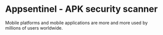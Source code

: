 # Appsentinel - APK security scanner
Mobile platforms and mobile applications are more and more used by millions of users worldwide. 